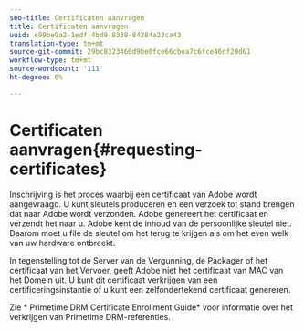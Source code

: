```yaml
---
seo-title: Certificaten aanvragen
title: Certificaten aanvragen
uuid: e99be9a2-1edf-4bd9-8338-84284a23ca43
translation-type: tm+mt
source-git-commit: 29bc8323460d9be0fce66cbea7c6fce46df20d61
workflow-type: tm+mt
source-wordcount: '111'
ht-degree: 0%

---
```



# Certificaten aanvragen{#requesting-certificates}

Inschrijving is het proces waarbij een certificaat van Adobe wordt aangevraagd. U kunt sleutels produceren en een verzoek tot stand brengen dat naar Adobe wordt verzonden. Adobe genereert het certificaat en verzendt het naar u. Adobe kent de inhoud van de persoonlijke sleutel niet. Daarom moet u file de sleutel om het terug te krijgen als om het even welk van uw hardware ontbreekt.

In tegenstelling tot de Server van de Vergunning, de Packager of het certificaat van het Vervoer, geeft Adobe niet het certificaat van MAC van het Domein uit. U kunt dit certificaat verkrijgen van een certificeringsinstantie of u kunt een zelfondertekend certificaat genereren.

Zie * Primetime DRM Certificate Enrollment Guide* voor informatie over het verkrijgen van Primetime DRM-referenties.

